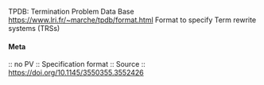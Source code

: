 TPDB: Termination Problem Data Base
https://www.lri.fr/~marche/tpdb/format.html
Format to specify Term rewrite systems (TRSs)

#### Meta
:: no PV
:: Specification format
:: Source :: https://doi.org/10.1145/3550355.3552426